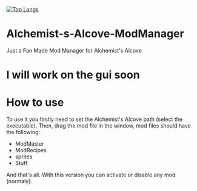 [![Top Langs](https://github-readme-stats-git-masterrstaa-rickstaa.vercel.app/api/top-langs/?username=anuraghazra)](https://github.com/PixelisedTree/Alchemist-s-Alcove-ModManager/tree/main/Alchemist's-Alcove-ModManager-Raw)
# Alchemist-s-Alcove-ModManager
Just a Fan Made Mod Manager for Alchemist's Alcove

# I will work on the gui soon

# How to use
To use it you firstly need to set the Alchemist's Alcove path (select the executable). 
Then, drag the mod file in the window, mod files should have the following:
- ModMaster
- ModRecipes
- sprites
- Stuff

And that's all. With this version you can activate or disable any mod (normaly).
